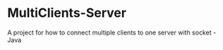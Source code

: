 # MultiClients-Server
A project for how to connect multiple clients to one server with socket - Java
